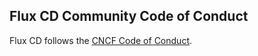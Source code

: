 ## Flux CD Community Code of Conduct

Flux CD follows the [CNCF Code of Conduct](https://github.com/cncf/foundation/blob/master/code-of-conduct.md).
